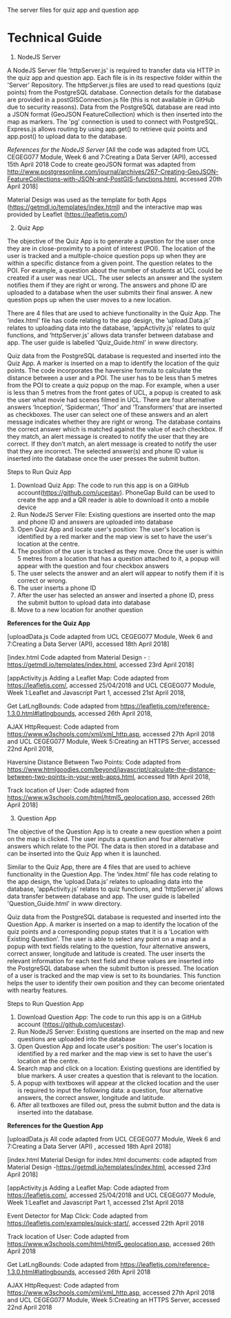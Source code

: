 
The server files for quiz app and question app 

# Technical Guide

1. NodeJS Server

A NodeJS Server file 'httpServer.js' is required to transfer data via HTTP in the quiz app and question app. Each file is in its respective folder within the 'Server' Repository. The httpServer.js files are used to read questions (quiz points) from the PostgreSQL database. Connection details for the database are provided in a postGISConnection.js file (this is not available in GitHub due to security reasons). Data from the PostgreSQL database are read into a JSON format (GeoJSON FeatureCollection) which is then inserted into the map as markers. The 'pg' connection is used to connect with PostgreSQL. Express.js allows routing by using app.get() to retrieve quiz points and app.post() to upload data to the database. 

*References for the NodeJS Server*
[All the code was adapted from UCL CEGEG077 Module, Week 6 and 7:Creating a Data Server (API), accessed 15th April 2018
Code to create geoJSON format was adapted from http://www.postgresonline.com/journal/archives/267-Creating-GeoJSON-FeatureCollections-with-JSON-and-PostGIS-functions.html, accessed 20th April 2018]

Material Design was used as the template for both Apps (https://getmdl.io/templates/index.html) and the interactive map was provided by Leaflet (https://leafletjs.com/)

2. Quiz App

The objective of the Quiz App is to generate a question for the user once they are in close-proximity to a point of interest (POI). The location of the user is tracked and a multiple-choice question pops up when they are within a specific distance from a given point. The question relates to the POI. For example, a question about the number of students at UCL could be created if a user was near UCL. The user selects an answer and the system notifies them if they are right or wrong. The answers and phone ID are uploaded to a database when the user submits their final answer. A new question pops up when the user moves to a new location.

There are 4 files that are used to achieve functionality in the Quiz App. The ‘index.html’ file has code relating to the app design, the ‘upload.Data.js’ relates to uploading data into the database, ‘appActivity.js’ relates to quiz functions, and ‘httpServer.js’ allows data transfer between database and app. The user guide is labelled 'Quiz_Guide.html' in www directory.

Quiz data from the PostgreSQL database is requested and inserted into the Quiz App. A marker is inserted on a map to identify the location of the quiz points. The code incorporates the haversine formula to calculate the distance between a user and a POI. The user has to be less than 5 metres from the POI to create a quiz popup on the map. For example, when a user is less than 5 metres from the front gates of UCL, a popup is created to ask the user what movie had scenes filmed in UCL. There are four alternative answers ‘Inception’, ‘Spiderman’, ‘Thor’ and ‘Transformers’ that are inserted as checkboxes. The user can select one of these answers and an alert message indicates whether they are right or wrong. The database contains the correct answer which is matched against the value of each checkbox. If they match, an alert message is created to notify the user that they are correct. If they don’t match, an alert message is created to notify the user that they are incorrect. The selected answer(s) and phone ID value is inserted into the database once the user presses the submit button.

Steps to Run Quiz App
1. Download Quiz App: The code to run this app is on a GitHub account(https://github.com/ucestav). PhoneGap Build can be used to create the app and a QR reader is able to download it onto a mobile device
2. Run NodeJS Server File: Existing questions are inserted onto the map and phone ID and answers are uploaded into database 
3. Open Quiz App and locate user's position: The user's location is identified by a red marker and the map view is set to have the    user's location at the centre. 
4. The position of the user is tracked as they move. Once the user is within 5 metres from a location that has a question attached to it, a popup will appear with the question and four checkbox answers
5. The user selects the answer and an alert will appear to notify them if it is correct or wrong. 
6. The user inserts a phone ID
7. After the user has selected an answer and inserted a phone ID, press the submit button to upload data into database 
8. Move to a new location for another question </li>

**References for the Quiz App**

[uploadData.js Code adapted from UCL CEGEG077 Module, Week 6 and 7:Creating a Data Server (API), accessed 18th April 2018]

[index.html Code adapted from Material Design - : https://getmdl.io/templates/index.html, accessed 23rd April 2018]

[appActivity.js Adding a Leaflet Map: Code adapted from https://leafletjs.com/, accessed 25/04/2018 and UCL CEGEG077 Module, Week 1:Leaflet and Javascript Part 1, accessed 21st April 2018,

Get LatLngBounds: Code adapted from https://leafletjs.com/reference-1.3.0.html#latlngbounds, accessed 26th April 2018,

AJAX HttpRequest: Code adapted from https://www.w3schools.com/xml/xml_http.asp, accessed 27th April 2018 and UCL CEGEG077 Module, Week 5:Creating an HTTPS Server, accessed 22nd April 2018,

Haversine Distance Between Two Points: Code adapted from https://www.htmlgoodies.com/beyond/javascript/calculate-the-distance-between-two-points-in-your-web-apps.html, accessed 19th April 2018,

Track location of User: Code adapted from https://www.w3schools.com/html/html5_geolocation.asp, accessed 26th April 2018]


3. Question App

The objective of the Question App is to create a new question when a point on the map is clicked. The user inputs a question and four alternative answers which relate to the POI. The data is then stored in a database and can be inserted into the Quiz App when it is launched.

Similar to the Quiz App, there are 4 files that are used to achieve functionality in the Question App.  The ‘index.html’ file has code relating to the app design, the ‘upload.Data.js’ relates to uploading data into the database, ‘appActivity.js’ relates to quiz functions, and ‘httpServer.js’ allows data transfer between database and app. The user guide is labelled 'Question_Guide.html' in www directory. 

Quiz data from the PostgreSQL database is requested and inserted into the Question App. A marker is inserted on a map to identify the location of the quiz points and a corresponding popup states that it is a ‘Location with Existing Question’. The user is able to select any point on a map and a popup with text fields relating to the question, four alternative answers, correct answer, longitude and latitude is created. The user inserts the relevant information for each text field and these values are inserted into the PostgreSQL database when the submit button is pressed. The location of a user is tracked and the map view is set to its boundaries. This function helps the user to identify their own position and they can become orientated with nearby features. 

Steps to Run Question App
1. Download Question App: The code to run this app is on a GitHub account (https://github.com/ucestav).
2. Run NodeJS Server: Existing questions are inserted on the map and new questions are uploaded into the database 
3. Open Question App and locate user's position: The user's location is identified by a red marker and the map view is set to have the user's location at the centre. 
4. Search map and click on a location: Existing questions are identified by blue markers. A user creates a question that is relevant to the location.
5. A popup with textboxes will appear at the clicked location and the user is required to input the following data: a question, four alternative answers, the correct answer, longitude and latitude.
6. After all textboxes are filled out, press the submit button and the data is inserted into the database.


**References for the Question App**

[uploadData.js All code adapted from UCL CEGEG077 Module, Week 6 and 7:Creating a Data Server (API) , accessed 18th April 2018]

[index.html Material Design for index.html documents: code adapted from Material Design -https://getmdl.io/templates/index.html, accessed 23rd April 2018]

[appActivity.js  Adding a Leaflet Map: Code adapted from https://leafletjs.com/, accessed 25/04/2018 and UCL CEGEG077 Module, Week 1:Leaflet and Javascript Part 1, accessed 21st April 2018

Event Detector for Map Click: Code adapted from https://leafletjs.com/examples/quick-start/, accessed 22th April 2018

Track location of User: Code adapted from https://www.w3schools.com/html/html5_geolocation.asp, accessed 26th April 2018

Get LatLngBounds: Code adapted from https://leafletjs.com/reference-1.3.0.html#latlngbounds, accessed 26th April 2018

AJAX HttpRequest: Code adapted from https://www.w3schools.com/xml/xml_http.asp, accessed 27th April 2018 and UCL CEGEG077 Module, Week 5:Creating an HTTPS Server, accessed 22nd April 2018
